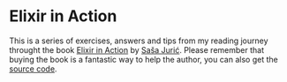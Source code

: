 # Elixir in Action

This is a series of exercises, answers and tips from my reading journey
throught the book [Elixir in Action][elixir-in-action] by [Saša Jurić][sasa].
Please remember that buying the book is a fantastic way to help the author, you
can also get the [source code][source-code].

[elixir-in-action]: https://www.manning.com/books/elixir-in-action
[source-code]: https://github.com/sasa1977/elixir-in-action
[sasa]: http://theerlangelist.com/
